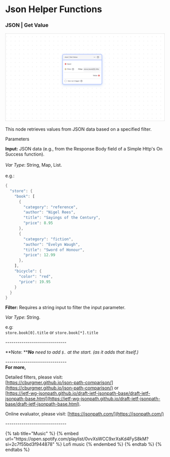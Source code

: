 # Json Helper Functions

### JSON | Get Value

![](../../../.gitbook/assets/json.png)

This node retrieves values from JSON data based on a specified filter.

Parameters

**Input:** JSON data (e.g., from the Response Body field of a Simple Http's On Success function).\
\
_Var Type_: String, Map, List.\
\
e.g.:&#x20;

```dart
{
  "store": {
    "book": [
      {
        "category": "reference",
        "author": "Nigel Rees",
        "title": "Sayings of the Century",
        "price": 8.95
      },
      {
        "category": "fiction",
        "author": "Evelyn Waugh",
        "title": "Sword of Honour",
        "price": 12.99
      },
    ],
    "bicycle": {
      "color": "red",
      "price": 19.95
    }
  }
}  
```

**Filter:** Requires a string input to filter the input parameter.

_Var Type_: String.

e.g: \
`store.book[0].title`  or  `store.book[*].title`

\------------------------------

**Note: **_**No** need to add `$.`_ _at the start. (as it adds that itself.)_

_------------------------------_\
**For more,**&#x20;

Detailed filters, please visit: \
[https://cburgmer.github.io/json-path-comparison/](https://cburgmer.github.io/json-path-comparison/)     or\
[https://ietf-wg-jsonpath.github.io/draft-ietf-jsonpath-base/draft-ietf-jsonpath-base.html](https://ietf-wg-jsonpath.github.io/draft-ietf-jsonpath-base/draft-ietf-jsonpath-base.html).

Online evaluator, please visit: [https://jsonpath.com/](https://jsonpath.com/)

\------------------------------

<div class="container">
  {% tab title="Music" %}
  {% embed url="https://open.spotify.com/playlist/0vvXsWCC9xrXsKd4FyS8kM?si=2c7f55bd3f944878" %}
  Lofi music
  {% endembed %}
  {% endtab %}
  {% endtabs %}
</div>